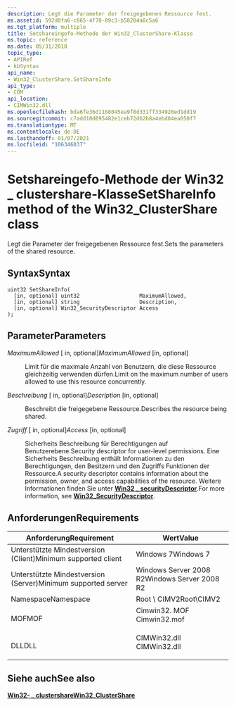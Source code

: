 ```yaml
---
description: Legt die Parameter der freigegebenen Ressource fest.
ms.assetid: 592d0fa6-c865-4f70-89c3-b58204a8c5a6
ms.tgt_platform: multiple
title: Setshareingefo-Methode der Win32_ClusterShare-Klasse
ms.topic: reference
ms.date: 05/31/2018
topic_type:
- APIRef
- kbSyntax
api_name:
- Win32_ClusterShare.SetShareInfo
api_type:
- COM
api_location:
- CIMWin32.dll
ms.openlocfilehash: bda6fe36d1168045ea9f8d331ff334920ed1dd19
ms.sourcegitcommit: c7add10d695482e1ceb72d62b8a4ebd84ea050f7
ms.translationtype: MT
ms.contentlocale: de-DE
ms.lasthandoff: 01/07/2021
ms.locfileid: "106346037"
---
```

# <a name="setshareinfo-method-of-the-win32_clustershare-class"></a><span data-ttu-id="4ebda-103">Setshareingefo-Methode der Win32 \_ clustershare-Klasse</span><span class="sxs-lookup"><span data-stu-id="4ebda-103">SetShareInfo method of the Win32\_ClusterShare class</span></span>

<span data-ttu-id="4ebda-104">Legt die Parameter der freigegebenen Ressource fest.</span><span class="sxs-lookup"><span data-stu-id="4ebda-104">Sets the parameters of the shared resource.</span></span>

## <a name="syntax"></a><span data-ttu-id="4ebda-105">Syntax</span><span class="sxs-lookup"><span data-stu-id="4ebda-105">Syntax</span></span>


```mof
uint32 SetShareInfo(
  [in, optional] uint32                   MaximumAllowed,
  [in, optional] string                   Description,
  [in, optional] Win32_SecurityDescriptor Access
);
```



## <a name="parameters"></a><span data-ttu-id="4ebda-106">Parameter</span><span class="sxs-lookup"><span data-stu-id="4ebda-106">Parameters</span></span>

<dl> <dt>

<span data-ttu-id="4ebda-107">*MaximumAllowed* \[ in, optional\]</span><span class="sxs-lookup"><span data-stu-id="4ebda-107">*MaximumAllowed* \[in, optional\]</span></span>
</dt> <dd>

<span data-ttu-id="4ebda-108">Limit für die maximale Anzahl von Benutzern, die diese Ressource gleichzeitig verwenden dürfen.</span><span class="sxs-lookup"><span data-stu-id="4ebda-108">Limit on the maximum number of users allowed to use this resource concurrently.</span></span>

</dd> <dt>

<span data-ttu-id="4ebda-109">*Beschreibung* \[ in, optional\]</span><span class="sxs-lookup"><span data-stu-id="4ebda-109">*Description* \[in, optional\]</span></span>
</dt> <dd>

<span data-ttu-id="4ebda-110">Beschreibt die freigegebene Ressource.</span><span class="sxs-lookup"><span data-stu-id="4ebda-110">Describes the resource being shared.</span></span>

</dd> <dt>

<span data-ttu-id="4ebda-111">*Zugriff* \[ in, optional\]</span><span class="sxs-lookup"><span data-stu-id="4ebda-111">*Access* \[in, optional\]</span></span>
</dt> <dd>

<span data-ttu-id="4ebda-112">Sicherheits Beschreibung für Berechtigungen auf Benutzerebene.</span><span class="sxs-lookup"><span data-stu-id="4ebda-112">Security descriptor for user-level permissions.</span></span> <span data-ttu-id="4ebda-113">Eine Sicherheits Beschreibung enthält Informationen zu den Berechtigungen, den Besitzern und den Zugriffs Funktionen der Ressource.</span><span class="sxs-lookup"><span data-stu-id="4ebda-113">A security descriptor contains information about the permission, owner, and access capabilities of the resource.</span></span> <span data-ttu-id="4ebda-114">Weitere Informationen finden Sie unter [**Win32 \_ securityDescriptor**](/previous-versions/windows/desktop/secrcw32prov/win32-securitydescriptor).</span><span class="sxs-lookup"><span data-stu-id="4ebda-114">For more information, see [**Win32\_SecurityDescriptor**](/previous-versions/windows/desktop/secrcw32prov/win32-securitydescriptor).</span></span>

</dd> </dl>

## <a name="requirements"></a><span data-ttu-id="4ebda-115">Anforderungen</span><span class="sxs-lookup"><span data-stu-id="4ebda-115">Requirements</span></span>



| <span data-ttu-id="4ebda-116">Anforderung</span><span class="sxs-lookup"><span data-stu-id="4ebda-116">Requirement</span></span> | <span data-ttu-id="4ebda-117">Wert</span><span class="sxs-lookup"><span data-stu-id="4ebda-117">Value</span></span> |
|-------------------------------------|-----------------------------------------------------------------------------------------|
| <span data-ttu-id="4ebda-118">Unterstützte Mindestversion (Client)</span><span class="sxs-lookup"><span data-stu-id="4ebda-118">Minimum supported client</span></span><br/> | <span data-ttu-id="4ebda-119">Windows 7</span><span class="sxs-lookup"><span data-stu-id="4ebda-119">Windows 7</span></span><br/>                                                                    |
| <span data-ttu-id="4ebda-120">Unterstützte Mindestversion (Server)</span><span class="sxs-lookup"><span data-stu-id="4ebda-120">Minimum supported server</span></span><br/> | <span data-ttu-id="4ebda-121">Windows Server 2008 R2</span><span class="sxs-lookup"><span data-stu-id="4ebda-121">Windows Server 2008 R2</span></span><br/>                                                       |
| <span data-ttu-id="4ebda-122">Namespace</span><span class="sxs-lookup"><span data-stu-id="4ebda-122">Namespace</span></span><br/>                | <span data-ttu-id="4ebda-123">Root \\ CIMV2</span><span class="sxs-lookup"><span data-stu-id="4ebda-123">Root\\CIMV2</span></span><br/>                                                                  |
| <span data-ttu-id="4ebda-124">MOF</span><span class="sxs-lookup"><span data-stu-id="4ebda-124">MOF</span></span><br/>                      | <dl> <span data-ttu-id="4ebda-125"><dt>Cimwin32. MOF</dt></span><span class="sxs-lookup"><span data-stu-id="4ebda-125"><dt>Cimwin32.mof</dt></span></span> </dl> |
| <span data-ttu-id="4ebda-126">DLL</span><span class="sxs-lookup"><span data-stu-id="4ebda-126">DLL</span></span><br/>                      | <dl> <span data-ttu-id="4ebda-127"><dt>CIMWin32.dll</dt></span><span class="sxs-lookup"><span data-stu-id="4ebda-127"><dt>CIMWin32.dll</dt></span></span> </dl> |



## <a name="see-also"></a><span data-ttu-id="4ebda-128">Siehe auch</span><span class="sxs-lookup"><span data-stu-id="4ebda-128">See also</span></span>

<dl> <dt>

[<span data-ttu-id="4ebda-129">**Win32- \_ clustershare**</span><span class="sxs-lookup"><span data-stu-id="4ebda-129">**Win32\_ClusterShare**</span></span>](win32-clustershare.md)
</dt> </dl>

 

